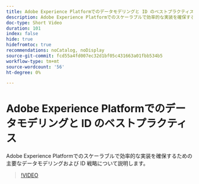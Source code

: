 ```yaml
---
title: Adobe Experience Platformでのデータモデリングと ID のベストプラクティス
description: Adobe Experience Platformでのスケーラブルで効率的な実装を確保するための主要なデータモデリングおよび ID 戦略について説明します。
doc-type: Short Video
duration: 101
index: false
hide: true
hidefromtoc: true
recommendations: noCatalog, noDisplay
source-git-commit: fcd55a4fd007ec32d1bf05c431663a01fbb534b5
workflow-type: tm+mt
source-wordcount: '56'
ht-degree: 0%

---
```



# Adobe Experience Platformでのデータモデリングと ID のベストプラクティス

Adobe Experience Platformでのスケーラブルで効率的な実装を確保するための主要なデータモデリングおよび ID 戦略について説明します。

<!-- 72_S655_3442541_100_best-practices-for-data-modeling-and-identity-in-adobe-experience-platform -->
>[!VIDEO](https://video.tv.adobe.com/v/3458310/?learn=on&enablevpops=true)
